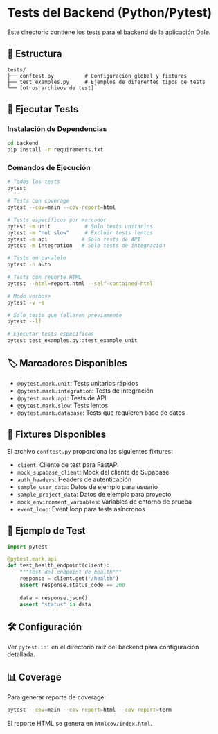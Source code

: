 # Tests del Backend (Python/Pytest)

Este directorio contiene los tests para el backend de la aplicación Dale.

## 📁 Estructura

```
tests/
├── conftest.py          # Configuración global y fixtures
├── test_examples.py     # Ejemplos de diferentes tipos de tests
└── [otros archivos de test]
```

## 🚀 Ejecutar Tests

### Instalación de Dependencias
```bash
cd backend
pip install -r requirements.txt
```

### Comandos de Ejecución
```bash
# Todos los tests
pytest

# Tests con coverage
pytest --cov=main --cov-report=html

# Tests específicos por marcador
pytest -m unit           # Solo tests unitarios
pytest -m "not slow"     # Excluir tests lentos
pytest -m api           # Solo tests de API
pytest -m integration   # Solo tests de integración

# Tests en paralelo
pytest -n auto

# Tests con reporte HTML
pytest --html=report.html --self-contained-html

# Modo verbose
pytest -v -s

# Solo tests que fallaron previamente
pytest --lf

# Ejecutar tests específicos
pytest test_examples.py::test_example_unit
```

## 🏷️ Marcadores Disponibles

- `@pytest.mark.unit`: Tests unitarios rápidos
- `@pytest.mark.integration`: Tests de integración
- `@pytest.mark.api`: Tests de API
- `@pytest.mark.slow`: Tests lentos
- `@pytest.mark.database`: Tests que requieren base de datos

## 🔧 Fixtures Disponibles

El archivo `conftest.py` proporciona las siguientes fixtures:

- `client`: Cliente de test para FastAPI
- `mock_supabase_client`: Mock del cliente de Supabase
- `auth_headers`: Headers de autenticación
- `sample_user_data`: Datos de ejemplo para usuario
- `sample_project_data`: Datos de ejemplo para proyecto
- `mock_environment_variables`: Variables de entorno de prueba
- `event_loop`: Event loop para tests asíncronos

## 📝 Ejemplo de Test

```python
import pytest

@pytest.mark.api
def test_health_endpoint(client):
    """Test del endpoint de health"""
    response = client.get("/health")
    assert response.status_code == 200
    
    data = response.json()
    assert "status" in data
```

## 🛠️ Configuración

Ver `pytest.ini` en el directorio raíz del backend para configuración detallada.

## 📊 Coverage

Para generar reporte de coverage:

```bash
pytest --cov=main --cov-report=html --cov-report=term
```

El reporte HTML se genera en `htmlcov/index.html`.